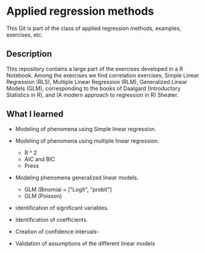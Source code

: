 # Applied regression methods

This Git is part of the class of applied regression methods, examples, exercises, etc.

## Description

This repository contains a large part of the exercises developed in a R Notebook. Among the exercises we find correlation exercises, Simple Linear Regression (RLS), Multiple Linear Regression (RLM), Generalized Linear Models (GLM), corresponding to the books of Daalgard (Introductory Statistics in R), and (A modern approach to regression in R) Sheater.

## What I learned

- Modeling of phenomena using Simple linear regression.

- Modeling of phenomena using multiple linear regression.

  - R ^ 2
  - AIC and BIC
  - Press

- Modeling phenomena generalized linear models.
  - GLM (Binomial = ["Logit", "probit"]
  - GLM (Poisson)

- identification of significant variables.
- Identification of coefficients.
- Creation of confidence intervals-
- Validation of assumptions of the different linear models
